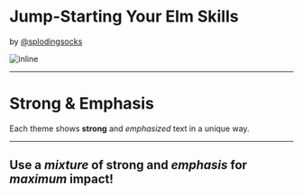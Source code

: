 # Jump-Starting Your Elm Skills

by [@splodingsocks](https://twitter.com/splodingsocks)

![inline](https://pbs.twimg.com/profile_images/837067618875908096/H0oAwoDj.jpg)

--- 

# Strong & Emphasis 

Each theme shows **strong** and _emphasized_ text in a unique way.

--- 
## Use a __*mixture*__ of **strong** and _emphasis_ for _**maximum**_ impact!

